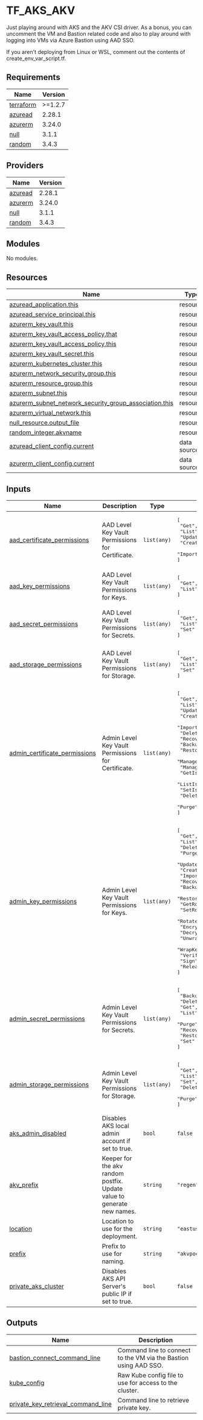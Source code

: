 # TF_AKS_AKV
Just playing around with AKS and the AKV CSI driver. As a bonus, you can uncomment the VM and Bastion related code and also to play around with logging into VMs via Azure Bastion using AAD SSO.

If you aren't deploying from Linux or WSL, comment out the contents of create_env_var_script.tf.

<!-- BEGINNING OF PRE-COMMIT-TERRAFORM DOCS HOOK -->
## Requirements

| Name | Version |
|------|---------|
| <a name="requirement_terraform"></a> [terraform](#requirement\_terraform) | >=1.2.7 |
| <a name="requirement_azuread"></a> [azuread](#requirement\_azuread) | 2.28.1 |
| <a name="requirement_azurerm"></a> [azurerm](#requirement\_azurerm) | 3.24.0 |
| <a name="requirement_null"></a> [null](#requirement\_null) | 3.1.1 |
| <a name="requirement_random"></a> [random](#requirement\_random) | 3.4.3 |

## Providers

| Name | Version |
|------|---------|
| <a name="provider_azuread"></a> [azuread](#provider\_azuread) | 2.28.1 |
| <a name="provider_azurerm"></a> [azurerm](#provider\_azurerm) | 3.24.0 |
| <a name="provider_null"></a> [null](#provider\_null) | 3.1.1 |
| <a name="provider_random"></a> [random](#provider\_random) | 3.4.3 |

## Modules

No modules.

## Resources

| Name | Type |
|------|------|
| [azuread_application.this](https://registry.terraform.io/providers/hashicorp/azuread/2.28.1/docs/resources/application) | resource |
| [azuread_service_principal.this](https://registry.terraform.io/providers/hashicorp/azuread/2.28.1/docs/resources/service_principal) | resource |
| [azurerm_key_vault.this](https://registry.terraform.io/providers/hashicorp/azurerm/3.24.0/docs/resources/key_vault) | resource |
| [azurerm_key_vault_access_policy.that](https://registry.terraform.io/providers/hashicorp/azurerm/3.24.0/docs/resources/key_vault_access_policy) | resource |
| [azurerm_key_vault_access_policy.this](https://registry.terraform.io/providers/hashicorp/azurerm/3.24.0/docs/resources/key_vault_access_policy) | resource |
| [azurerm_key_vault_secret.this](https://registry.terraform.io/providers/hashicorp/azurerm/3.24.0/docs/resources/key_vault_secret) | resource |
| [azurerm_kubernetes_cluster.this](https://registry.terraform.io/providers/hashicorp/azurerm/3.24.0/docs/resources/kubernetes_cluster) | resource |
| [azurerm_network_security_group.this](https://registry.terraform.io/providers/hashicorp/azurerm/3.24.0/docs/resources/network_security_group) | resource |
| [azurerm_resource_group.this](https://registry.terraform.io/providers/hashicorp/azurerm/3.24.0/docs/resources/resource_group) | resource |
| [azurerm_subnet.this](https://registry.terraform.io/providers/hashicorp/azurerm/3.24.0/docs/resources/subnet) | resource |
| [azurerm_subnet_network_security_group_association.this](https://registry.terraform.io/providers/hashicorp/azurerm/3.24.0/docs/resources/subnet_network_security_group_association) | resource |
| [azurerm_virtual_network.this](https://registry.terraform.io/providers/hashicorp/azurerm/3.24.0/docs/resources/virtual_network) | resource |
| [null_resource.output_file](https://registry.terraform.io/providers/hashicorp/null/3.1.1/docs/resources/resource) | resource |
| [random_integer.akvname](https://registry.terraform.io/providers/hashicorp/random/3.4.3/docs/resources/integer) | resource |
| [azuread_client_config.current](https://registry.terraform.io/providers/hashicorp/azuread/2.28.1/docs/data-sources/client_config) | data source |
| [azurerm_client_config.current](https://registry.terraform.io/providers/hashicorp/azurerm/3.24.0/docs/data-sources/client_config) | data source |

## Inputs

| Name | Description | Type | Default | Required |
|------|-------------|------|---------|:--------:|
| <a name="input_aad_certificate_permissions"></a> [aad\_certificate\_permissions](#input\_aad\_certificate\_permissions) | AAD Level Key Vault Permissions for Certificate. | `list(any)` | <pre>[<br>  "Get",<br>  "List",<br>  "Update",<br>  "Create",<br>  "Import"<br>]</pre> | no |
| <a name="input_aad_key_permissions"></a> [aad\_key\_permissions](#input\_aad\_key\_permissions) | AAD Level Key Vault Permissions for Keys. | `list(any)` | <pre>[<br>  "Get",<br>  "List"<br>]</pre> | no |
| <a name="input_aad_secret_permissions"></a> [aad\_secret\_permissions](#input\_aad\_secret\_permissions) | AAD Level Key Vault Permissions for Secrets. | `list(any)` | <pre>[<br>  "Get",<br>  "List",<br>  "Set"<br>]</pre> | no |
| <a name="input_aad_storage_permissions"></a> [aad\_storage\_permissions](#input\_aad\_storage\_permissions) | AAD Level Key Vault Permissions for Storage. | `list(any)` | <pre>[<br>  "Get",<br>  "List",<br>  "Set"<br>]</pre> | no |
| <a name="input_admin_certificate_permissions"></a> [admin\_certificate\_permissions](#input\_admin\_certificate\_permissions) | Admin Level Key Vault Permissions for Certificate. | `list(any)` | <pre>[<br>  "Get",<br>  "List",<br>  "Update",<br>  "Create",<br>  "Import",<br>  "Delete",<br>  "Recover",<br>  "Backup",<br>  "Restore",<br>  "ManageContacts",<br>  "ManageIssuers",<br>  "GetIssuers",<br>  "ListIssuers",<br>  "SetIssuers",<br>  "DeleteIssuers",<br>  "Purge"<br>]</pre> | no |
| <a name="input_admin_key_permissions"></a> [admin\_key\_permissions](#input\_admin\_key\_permissions) | Admin Level Key Vault Permissions for Keys. | `list(any)` | <pre>[<br>  "Get",<br>  "List",<br>  "Delete",<br>  "Purge",<br>  "Update",<br>  "Create",<br>  "Import",<br>  "Recover",<br>  "Backup",<br>  "Restore",<br>  "GetRotationPolicy",<br>  "SetRotationPolicy",<br>  "Rotate",<br>  "Encrypt",<br>  "Decrypt",<br>  "UnwrapKey",<br>  "WrapKey",<br>  "Verify",<br>  "Sign",<br>  "Release"<br>]</pre> | no |
| <a name="input_admin_secret_permissions"></a> [admin\_secret\_permissions](#input\_admin\_secret\_permissions) | Admin Level Key Vault Permissions for Secrets. | `list(any)` | <pre>[<br>  "Backup",<br>  "Delete",<br>  "Get",<br>  "List",<br>  "Purge",<br>  "Recover",<br>  "Restore",<br>  "Set"<br>]</pre> | no |
| <a name="input_admin_storage_permissions"></a> [admin\_storage\_permissions](#input\_admin\_storage\_permissions) | Admin Level Key Vault Permissions for Storage. | `list(any)` | <pre>[<br>  "Get",<br>  "List",<br>  "Set",<br>  "Delete",<br>  "Purge"<br>]</pre> | no |
| <a name="input_aks_admin_disabled"></a> [aks\_admin\_disabled](#input\_aks\_admin\_disabled) | Disables AKS local admin account if set to true. | `bool` | `false` | no |
| <a name="input_akv_prefix"></a> [akv\_prefix](#input\_akv\_prefix) | Keeper for the akv random postfix. Update value to generate new names. | `string` | `"regen"` | no |
| <a name="input_location"></a> [location](#input\_location) | Location to use for the deployment. | `string` | `"eastus"` | no |
| <a name="input_prefix"></a> [prefix](#input\_prefix) | Prefix to use for naming. | `string` | `"akvpoc"` | no |
| <a name="input_private_aks_cluster"></a> [private\_aks\_cluster](#input\_private\_aks\_cluster) | Disables AKS API Server's public IP if set to true. | `bool` | `false` | no |

## Outputs

| Name | Description |
|------|-------------|
| <a name="output_bastion_connect_command_line"></a> [bastion\_connect\_command\_line](#output\_bastion\_connect\_command\_line) | Command line to connect to the VM via the Bastion using AAD SSO. |
| <a name="output_kube_config"></a> [kube\_config](#output\_kube\_config) | Raw Kube config file to use for access to the cluster. |
| <a name="output_private_key_retrieval_command_line"></a> [private\_key\_retrieval\_command\_line](#output\_private\_key\_retrieval\_command\_line) | Command line to retrieve private key. |
<!-- END OF PRE-COMMIT-TERRAFORM DOCS HOOK -->

